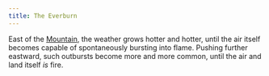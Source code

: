 ```yaml
---
title: The Everburn
---
```


East of the [Mountain](mountain), the weather grows hotter and hotter, until the air itself becomes capable of spontaneously bursting into flame. Pushing further eastward, such outbursts become more and more common, until the air and land itself *is* fire.
